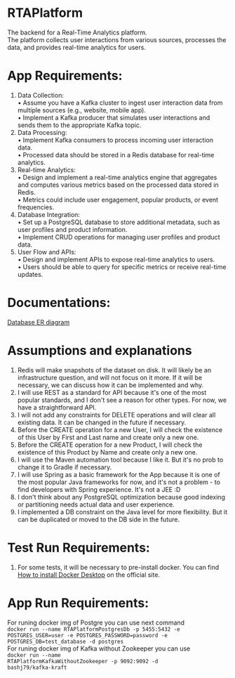 # RTAPlatform
The backend for a Real-Time Analytics platform.<br/>
The platform collects user interactions from various sources, processes the data, and provides real-time analytics for users.</br>

# App Requirements:
1. Data Collection:</br>
• Assume you have a Kafka cluster to ingest user interaction data from multiple
sources (e.g., website, mobile app).</br>
• Implement a Kafka producer that simulates user interactions and sends them to
the appropriate Kafka topic.</br>
2. Data Processing:</br>
• Implement Kafka consumers to process incoming user interaction data.</br>
• Processed data should be stored in a Redis database for real-time analytics.</br>
3. Real-time Analytics:</br>
• Design and implement a real-time analytics engine that aggregates and
computes various metrics based on the processed data stored in Redis.</br>
• Metrics could include user engagement, popular products, or event
frequencies.</br>
4. Database Integration:</br>
• Set up a PostgreSQL database to store additional metadata, such as user profiles
and product information.</br>
• Implement CRUD operations for managing user profiles and product data.</br>
5. User Flow and APIs:</br>
• Design and implement APIs to expose real-time analytics to users.</br>
• Users should be able to query for specific metrics or receive real-time updates.</br>

# Documentations:
[Database ER diagram](https://lucid.app/lucidchart/68c820c6-1d15-41d1-8175-470b36cdefe0/edit?viewport_loc=-324%2C-22%2C3304%2C1559%2C0_0&invitationId=inv_a20b2be9-e6ee-4ddb-ac7f-4a5d4b671769)</br>

# Assumptions and explanations 
1. Redis will make snapshots of the dataset on disk. It will likely be an infrastructure question, and will not focus on it more. If it will be necessary, we can discuss how it can be implemented and why.</br>
2. I will use REST as a standard for API because it's one of the most popular standards, and I don't see a reason for other types. For now, we have a straightforward API.
3. I will not add any constraints for DELETE operations and will clear all existing data. It can be changed in the future if necessary.
4. Before the CREATE operation for a new User, I will check the existence of this User by First and Last name and create only a new one.
5. Before the CREATE operation for a new Product, I will check the existence of this Product by Name and create only a new one.
6. I will use the Maven automation tool because I like it. But it's no prob to change it to Gradle if necessary.
7. I will use Spring as a basic framework for the App because it is one of the most popular Java frameworks for now, and it's not a problem - to find developers with Spring experience. It's not a JEE :D
8. I don't think about any PostgreSQL optimization because good indexing or partitioning needs actual data and user experience.
9. I implemented a DB constraint on the Java level for more flexibility. But it can be duplicated or moved to the DB side in the future. 

# Test Run Requirements:
1. For some tests, it will be necessary to pre-install docker. You can find [How to install Docker Desktop](https://docs.docker.com/desktop/install/mac-install/) on the official site.  

# App Run Requirements:
For runing docker img of Postgre you can use next command <br>
<code>docker run --name RTAPlatformPostgresDb -p 5455:5432 -e POSTGRES_USER=user -e POSTGRES_PASSWORD=password -e POSTGRES_DB=test_database -d postgres</code><br>
For runing docker img of Kafka without Zookeeper you can use <br>
<code>docker run --name RTAPlatformKafkaWithoutZookeeper  -p 9092:9092 -d bashj79/kafka-kraft</code><br>